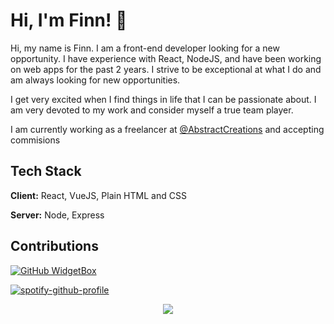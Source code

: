 
# Hi, I'm Finn! 👋

Hi, my name is Finn. I am a front-end developer looking for a new opportunity. I have experience with React, NodeJS, and have been working on web apps for the past 2 years. I strive to be exceptional at what I do and am always looking for new opportunities.

I get very excited when I find things in life that I can be passionate about. I am very devoted to my work and consider myself a true team player.

I am currently working as a freelancer at [@AbstractCreations](https://github.com/AbstractCreations) and accepting commisions
## Tech Stack

**Client:** React, VueJS, Plain HTML and CSS

**Server:** Node, Express


## Contributions

[![GitHub WidgetBox](https://github-widgetbox.vercel.app/api/profile?username=ZetaxFTW&data=followers,repositories,stars,commits)](https://github.com/ZetaxFTW/github-widgetbox)

[![spotify-github-profile](https://spotify-github-profile.vercel.app/api/view?uid=gs8k0e87h10ohyc8rpjgfa9te&cover_image=true&theme=default)](https://github.com/kittinan/spotify-github-profile)  
  
<div align="center">
<img src="https://komarev.com/ghpvc/?username=zetaxftw&&style=flat-square" align="center" />
</div>  
